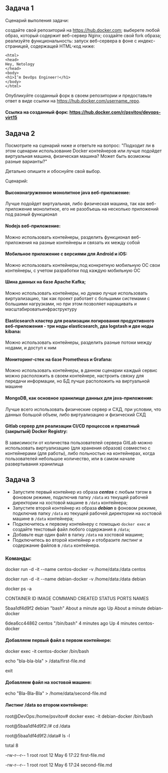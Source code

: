 ## Задача 1
Сценарий выполения задачи:

создайте свой репозиторий на https://hub.docker.com;
выберете любой образ, который содержит веб-сервер Nginx;
создайте свой fork образа;
реализуйте функциональность: запуск веб-сервера в фоне с индекс-страницей, содержащей HTML-код ниже:
```
<html>
<head>
Hey, Netology
</head>
<body>
<h1>I’m DevOps Engineer!</h1>
</body>
</html>
```
Опубликуйте созданный форк в своем репозитории и предоставьте ответ в виде ссылки на https://hub.docker.com/username_repo.

#### Ссылка на созданный форк:  https://hub.docker.com/r/psvitov/devops-virt15

## Задача 2

Посмотрите на сценарий ниже и ответьте на вопрос:
"Подходит ли в этом сценарии использование Docker контейнеров или лучше подойдет виртуальная машина, физическая машина? Может быть возможны разные варианты?"

Детально опишите и обоснуйте свой выбор.

Сценарий:

#### Высоконагруженное монолитное java веб-приложение:
Лучше подойдет виртуальная, либо физическая машина, так как веб-приложение монолитное, его не разобъешь на несколько приложений под разный функционал
#### Nodejs веб-приложение:
Можно использовать контейнеры, разделить функционал веб-приложения на разные контейнеры и связать их между собой
#### Мобильное приложение c версиями для Android и iOS:
Можно использовать контейнеры,под конкретную мобильную ОС свои контейнеры, с учетом разработки под каждую мобильную ОС
#### Шина данных на базе Apache Kafka;
Можно использовать контейнеры, но думаю лучше использовать виртуализацию, так как проект работает с большими системами с большими нагрузками, но при этом позволяет наращивать и масштабироватьинфраструктуру
#### Elasticsearch кластер для реализации логирования продуктивного веб-приложения - три ноды elasticsearch, два logstash и две ноды kibana:
Можно использовать контейнеры, разделить разные потоки между нодами, и доступ к ним
#### Мониторинг-стек на базе Prometheus и Grafana:
Можно использовать контейнеры, в данном сценарии каждый сервис можно расположить в своем контейнере, настроить связку для передачи информации, но БД лучше расположить на виртуальной машине
#### MongoDB, как основное хранилище данных для java-приложения:
Лучше всего использовать физические сервер и СХД, при условии, что данных большой объем, либо виртуализацию и физический СХД
#### Gitlab сервер для реализации CI/CD процессов и приватный (закрытый) Docker Registry:
В зависимости от количества пользователей сервера GitLab можно использовать виртуализацию (для хранения образов) совместно с контейнерами (для работы), либо польностью на контейнерах, когда пользователей небольшое количество, или в самом начале развертывания хранилища

## Задача 3

- Запустите первый контейнер из образа ***centos*** c любым тэгом в фоновом режиме, подключив папку ```/data``` из текущей рабочей директории на хостовой машине в ```/data``` контейнера;
- Запустите второй контейнер из образа ***debian*** в фоновом режиме, подключив папку ```/data``` из текущей рабочей директории на хостовой машине в ```/data``` контейнера;
- Подключитесь к первому контейнеру с помощью ```docker exec``` и создайте текстовый файл любого содержания в ```/data```;
- Добавьте еще один файл в папку ```/data``` на хостовой машине;
- Подключитесь во второй контейнер и отобразите листинг и содержание файлов в ```/data``` контейнера.

### Команды:

docker run -d -it --name centos-docker -v /home/data:/data centos <p>
docker run -d -it --name debian-docker -v /home/data:/data debian

docker ps -a

CONTAINER ID   IMAGE                   COMMAND                  CREATED              STATUS                      PORTS     NAMES <p>
5baa1df4d9f2   debian                  "bash"                   About a minute ago   Up About a minute                     debian-docker<p>
6dea6cc44862   centos                  "/bin/bash"              4 minutes ago        Up 4 minutes                          centos-docker<p>

#### Добавляем первый файл в первом контейнере:
docker exec -it centos-docker /bin/bash
  
echo "bla-bla-bla" > /data/first-file.md
  
exit

#### Добавляем файл на хостовой машине:
echo "Bla-Bla-Bla" > /home/data/second-file.md

#### Листинг /data во втором контейнере:

root@DevOps:/home/psvitov# docker exec -it debian-docker /bin/bash
  
root@5baa1df4d9f2:/# cd /data
  
root@5baa1df4d9f2:/data# ls -l
  
total 8
  
-rw-r--r-- 1 root root 12 May  6 17:22 first-file.md
  
-rw-r--r-- 1 root root 12 May  6 17:24 second-file.md
 
